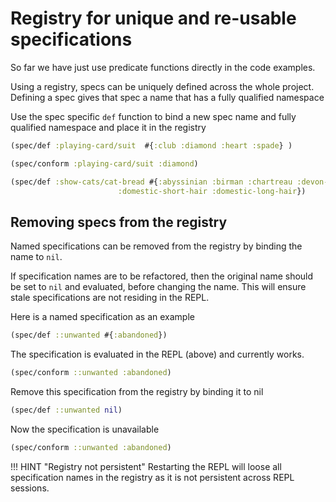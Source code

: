# Registry for unique and re-usable specifications

So far we have just use predicate functions directly in the code examples.

Using a registry, specs can be uniquely defined across the whole project. Defining a spec gives that spec a name that has a fully qualified namespace

Use the spec specific `def` function to bind a new spec name and fully qualified namespace and place it in the registry

```clojure
(spec/def :playing-card/suit  #{:club :diamond :heart :spade} )
```

```clojure
(spec/conform :playing-card/suit :diamond)
```

```clojure
(spec/def :show-cats/cat-bread #{:abyssinian :birman :chartreau :devon-rex
                        :domestic-short-hair :domestic-long-hair})
```

## Removing specs from the registry

Named specifications can be removed from the registry by binding the name to `nil`.

If specification names are to be refactored, then the original name should be set to `nil` and evaluated, before changing the name.  This will ensure stale specifications are not residing in the REPL.

Here is a named specification as an example

```clojure
(spec/def ::unwanted #{:abandoned})
```

The specification is evaluated in the REPL (above) and currently works.

```clojure
(spec/conform ::unwanted :abandoned)
```

Remove this specification from the registry by binding it to nil

```clojure
(spec/def ::unwanted nil)
```

Now the specification is unavailable

```clojure
(spec/conform ::unwanted :abandoned)
```

!!! HINT "Registry not persistent"
    Restarting the REPL will loose all specification names in the registry as it is not persistent across REPL sessions.
